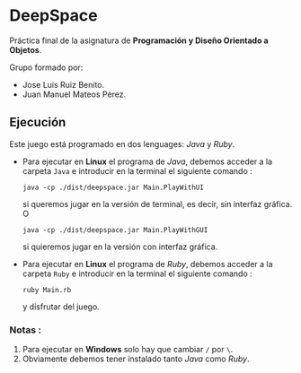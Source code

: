 # DeepSpace

Práctica final de la asignatura de **Programación y Diseño Orientado a Objetos**.

Grupo formado por:

- Jose Luis Ruiz Benito.
- Juan Manuel Mateos Pérez.

## Ejecución 

Este juego está programado en dos lenguages: *Java* y *Ruby*.

* Para ejecutar en **Linux** el programa de *Java*, debemos acceder a la carpeta `Java` e introducir en la terminal el siguiente comando :

    `java -cp ./dist/deepspace.jar Main.PlayWithUI`

    si queremos jugar en la versión de terminal, es decir, sin interfaz gráfica. O

    `java -cp ./dist/deepspace.jar Main.PlayWithGUI`

    si quieremos jugar en la versión con interfaz gráfica.

* Para ejecutar en **Linux** el programa de *Ruby*, debemos acceder a la carpeta `Ruby` e introducir en la terminal el siguiente comando :

    `ruby Main.rb`

    y disfrutar del juego.

### Notas :

1. Para ejecutar en **Windows** solo hay que cambiar `/` por `\`.
2. Obviamente debemos tener instalado tanto *Java* como *Ruby*.
